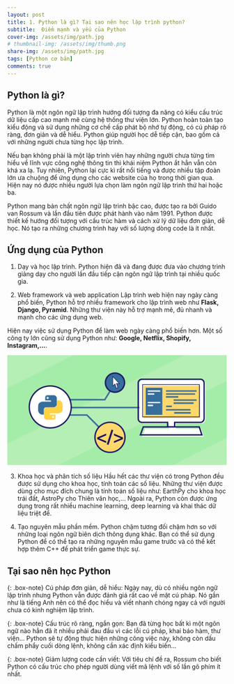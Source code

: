 ```yaml
---
layout: post
title: 1. Python là gì? Tại sao nên học lập trình python?
subtitle:  Điểm mạnh và yếu của Python
cover-img: /assets/img/path.jpg
# thumbnail-img: /assets/img/thumb.png
share-img: /assets/img/path.jpg
tags: [Python cơ bản]
comments: true
---
```


## Python là gì?
Python là một ngôn ngữ lập trình hướng đối tượng đa năng có kiểu cấu trúc dữ liệu cấp cao mạnh mẽ cùng hệ thống thư viện lớn. Python hoàn toàn tạo kiểu động và sử dụng những cơ chế cấp phát bộ nhớ tự động, có cú pháp rõ ràng, đơn giản và dễ hiểu. Python giúp người học dễ tiếp cận, bao gồm cả với những người chưa từng học lập trình.

Nếu bạn không phải là một lập trình viên hay những người chưa từng tìm hiểu về lĩnh vực công nghệ thông tin thì khái niệm Python ắt hẳn vẫn còn khá xa lạ. Tuy nhiên, Python lại cực kì rất nổi tiếng và được nhiều tập đoàn lớn ưa chuộng để ứng dụng cho các website của họ trong thời gian qua. Hiện nay nó được nhiều người lựa chọn làm ngôn ngữ lập trình thứ hai hoặc ba.

Python mang bản chất ngôn ngữ lập trình bậc cao, được tạo ra bởi Guido van Rossum và lần đầu tiên được phát hành vào năm 1991. Python được thiết kế hướng đối tượng với cấu trúc hàm và cách xử lý dữ liệu đơn giản, dễ học. Nó tạo ra những chương trình hay với số lượng dòng code là ít nhất.

## Ứng dụng của Python
1. Dạy và học lập trình. 
Python hiện đã và đang được đưa vào chương trình giảng dạy cho người lần đầu tiếp cận ngôn ngữ lập trình tại nhiều quốc gia.

2. Web framework và web application
Lập trình web hiện nay ngày càng phổ biến, Python hỗ trợ nhiều framework cho lập trình web như **Flask, Django, Pyramid**. Những thư viện này hỗ trợ mạnh mẽ, đủ nhanh và mạnh cho các ứng dụng web.

Hiện nay việc sử dụng Python để làm web ngày càng phổ biến hơn. Một số công ty lớn cũng sử dụng Python như: **Google, Netflix, Shopify, Instagram,...**. 

![Web application](/assets/img/1.python-co-ban/web-dev.png)

3. Khoa học và phân tích số liệu
Hầu hết các thư viện có trong Python đều được sử dụng cho khoa học, tính toán các số liệu. Những thư viện được dùng cho mục đích chung là tính toán số liệu như: EarthPy cho khoa học trái đất, AstroPy cho Thiên văn học,… Ngoài ra, Python còn được ứng dụng trong rất nhiều machine learning, deep learning và khai thác dữ liệu triệt để.

4. Tạo nguyên mẫu phần mềm.
Python chậm tương đối chậm hơn so với những loại ngôn ngữ biên dịch thông dụng khác. Bạn có thể sử dụng Python để có thể tạo ra những nguyên mẫu game trước và có thể kết hợp thêm C++ để phát triển game thực sự.

## Tại sao nên học Python

{: .box-note}
Cú pháp đơn giản, dễ hiểu: Ngày nay, dù có nhiều ngôn ngữ lập trình nhưng Python vẫn được đánh giá rất cao về mặt cú pháp. Nó gần như là tiếng Anh nên có thể đọc hiểu và viết nhanh chóng ngay cả với người chưa có kinh nghiệm lập trình.

{: .box-note}
Cấu trúc rõ ràng, ngắn gọn: Bạn đã từng học bất kì một ngôn ngữ nào hẳn đã ít nhiều phải đau đầu vì các lỗi cú pháp, khai báo hàm, thư viện… Python sẽ tự động thực hiện những công việc này, không còn dấu chấm phẩy cuối dòng lệnh, không cần xác định kiểu biến…

{: .box-note}
Giảm lượng code cần viết: Với tiêu chí đề ra, Rossum cho biết Python có cấu trúc cho phép người dùng viết mã lệnh với số lần gõ phím ít nhất.
